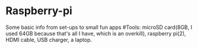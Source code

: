 # Raspberry-pi
Some basic info from set-ups to small fun apps
#Tools: microSD card(8GB, I used 64GB because that's all I have, which is an overkill), raspberry pi(2), HDMI cable, USB charger, a laptop.
#
